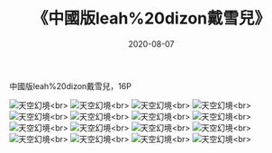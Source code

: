 ﻿---
layout: post
title: 《中國版leah%20dizon戴雪兒》
date: 2020-08-07
img: http://photo.orgx.cf/%E6%80%A7%E6%84%9F/2019/中國版LeahDizon戴雪兒/000.jpg
tags: [美女,性感,泳衣]
---

中國版leah%20dizon戴雪兒，16P

![天空幻境](http://photo.orgx.cf/%E6%80%A7%E6%84%9F/2019/中國版LeahDizon戴雪兒/001.jpg''天空幻境'')<br>
![天空幻境](http://photo.orgx.cf/%E6%80%A7%E6%84%9F/2019/中國版LeahDizon戴雪兒/002.jpg''天空幻境'')<br>
![天空幻境](http://photo.orgx.cf/%E6%80%A7%E6%84%9F/2019/中國版LeahDizon戴雪兒/003.jpg''天空幻境'')<br>
![天空幻境](http://photo.orgx.cf/%E6%80%A7%E6%84%9F/2019/中國版LeahDizon戴雪兒/004.jpg''天空幻境'')<br>
![天空幻境](http://photo.orgx.cf/%E6%80%A7%E6%84%9F/2019/中國版LeahDizon戴雪兒/005.jpg''天空幻境'')<br>
![天空幻境](http://photo.orgx.cf/%E6%80%A7%E6%84%9F/2019/中國版LeahDizon戴雪兒/006.jpg''天空幻境'')<br>
![天空幻境](http://photo.orgx.cf/%E6%80%A7%E6%84%9F/2019/中國版LeahDizon戴雪兒/007.jpg''天空幻境'')<br>
![天空幻境](http://photo.orgx.cf/%E6%80%A7%E6%84%9F/2019/中國版LeahDizon戴雪兒/008.jpg''天空幻境'')<br>
![天空幻境](http://photo.orgx.cf/%E6%80%A7%E6%84%9F/2019/中國版LeahDizon戴雪兒/009.jpg''天空幻境'')<br>
![天空幻境](http://photo.orgx.cf/%E6%80%A7%E6%84%9F/2019/中國版LeahDizon戴雪兒/010.jpg''天空幻境'')<br>
![天空幻境](http://photo.orgx.cf/%E6%80%A7%E6%84%9F/2019/中國版LeahDizon戴雪兒/011.jpg''天空幻境'')<br>
![天空幻境](http://photo.orgx.cf/%E6%80%A7%E6%84%9F/2019/中國版LeahDizon戴雪兒/012.jpg''天空幻境'')<br>
![天空幻境](http://photo.orgx.cf/%E6%80%A7%E6%84%9F/2019/中國版LeahDizon戴雪兒/013.jpg''天空幻境'')<br>
![天空幻境](http://photo.orgx.cf/%E6%80%A7%E6%84%9F/2019/中國版LeahDizon戴雪兒/014.jpg''天空幻境'')<br>
![天空幻境](http://photo.orgx.cf/%E6%80%A7%E6%84%9F/2019/中國版LeahDizon戴雪兒/015.jpg''天空幻境'')<br>
![天空幻境](http://photo.orgx.cf/%E6%80%A7%E6%84%9F/2019/中國版LeahDizon戴雪兒/016.jpg''天空幻境'')<br>

